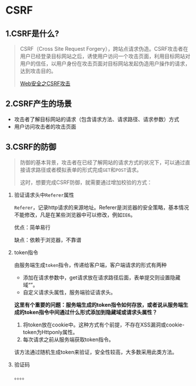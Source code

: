 # CSRF

## 1.CSRF是什么?

> CSRF（Cross Site Request Forgery），跨站点请求伪造。CSRF攻击者在用户已经登录目标网站之后，诱使用户访问一个攻击页面，利用目标网站对用户的信任，以用户身份在攻击页面对目标网站发起伪造用户操作的请求，达到攻击目的。
>
> [Web安全之CSRF攻击](https://www.cnblogs.com/lovesong/p/5233195.html)

## 2.CSRF产生的场景

- 攻击者了解目标网站的请求（包含请求方法、请求路径、请求参数）方式
- 用户访问攻击者的攻击页面

## 3.CSRF的防御

> 防御的基本背景，攻击者在已经了解网站的请求方式的状况下，可以通过直接请求路径或者模拟表单的形式完成`GET`和`POST`请求。
>
> 这时，想要完成CSRF防御，就需要通过增加校验的方式：

1. 验证请求头中`Referer`属性

   `Referer`，记录http请求的来源地址。Referer是浏览器的安全策略，基本情况不能修改，凡是在某些浏览器中可以修改，例如`IE6`。

   优点：简单易行

   缺点：依赖于浏览器，不靠谱

2. token指令

   由服务端生成`token`指令，传递给客户端，客户端请求的形式有两种

   - 添加在请求参数中，get请求放在请求路径后面，表单提交则设置隐藏域“<input type="hidden">”。
   - 自定义请求头属性，服务端验证请求头。

   

   **这里有个重要的问题：服务端生成的token指令如何存放，或者说从服务端生成的token指令中间通过什么形式添加到隐藏域或请求头属性？**

   1. 将token放在cookie中。这种方式有个前提，不存在XSS漏洞或cookie-token为Httponly属性。
   2. 每次请求之前从服务端获取token指令。

   

   

   该方法通过随机生成token来验证，安全性较高，大多数采用此类方法。

3. 验证码

   。。。。